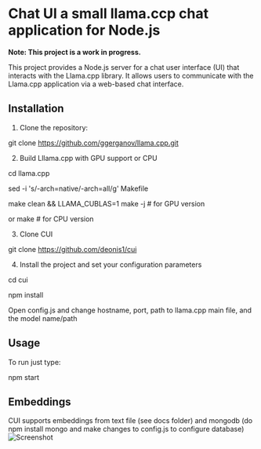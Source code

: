 # Chat UI a small llama.ccp chat application for Node.js 

**Note: This project is a work in progress.**

This project provides a Node.js server for a chat user interface (UI) that interacts with the Llama.cpp library. It allows users to communicate with the Llama.cpp application via a web-based chat interface.

## Installation

1. Clone the repository:

git clone https://github.com/ggerganov/llama.cpp.git 

2. Build Lllama.cpp with GPU support or CPU  

cd llama.cpp

sed -i 's/-arch=native/-arch=all/g' Makefile

make clean && LLAMA_CUBLAS=1 make -j   # for GPU version

or make # for CPU version

3. Clone CUI
   
git clone https://github.com/deonis1/cui

4. Install the project and set your configuration parameters
  
cd cui

npm install

Open config.js and change hostname, port, path to llama.cpp main file, and the model name/path

## Usage
To run just type:

npm start

## Embeddings
CUI supports embeddings from text file (see docs folder) and mongodb (do npm install mongo and make changes to config.js to configure database) 
![Screenshot](https://github.com/deonis1/llcui/blob/main/Screenshot_2.png)

